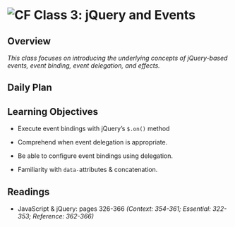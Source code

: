 ![CF](https://i.imgur.com/7v5ASc8.png)  Class 3: jQuery and Events
=======

## Overview

*This class focuses on introducing the underlying concepts of jQuery-based events, event binding, event delegation, and effects.*

## Daily Plan


## Learning Objectives
<!--
ABCD:
  Audience: Program participants
  Behavior: Expected learning/behavior changes/results
  Condition:
    Circumstances that lead to change/result
    When change/result are expected to occur
  Degree: How much change occurs (%) for how many participants (#)
-->

* Execute event bindings with jQuery’s `$.on()` method

* Comprehend when event delegation is appropriate.

* Be able to configure event bindings using delegation.

* Familiarity with `data-`attributes & concatenation.


## Readings
<!-- List of readings required for this content; readings being completed by the start of this lecture -->

* JavaScript & jQuery: pages 326-366
  *(Context: 354-361; Essential: 322-353; Reference: 362-366)*
